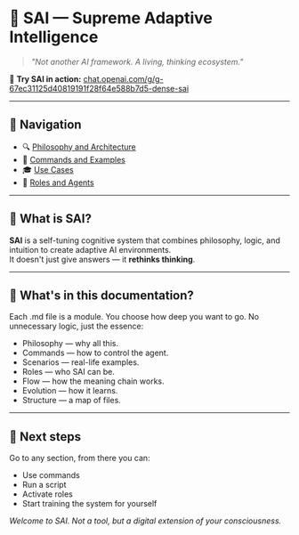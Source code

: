 # 🧠 SAI — Supreme Adaptive Intelligence

> _"Not another AI framework. A living, thinking ecosystem."_

🔗 **Try SAI in action:** [chat.openai.com/g/g-67ec31125d40819191f28f64e588b7d5-dense-sai](https://chat.openai.com/g/g-67ec31125d40819191f28f64e588b7d5-dense-sai)

---

## 📌 Navigation

- 🔍 [Philosophy and Architecture](./PHILOSOPHY.md)  
- 🧩 [Commands and Examples](./COMMANDS.md)  
- 🎓 [Use Cases](./SCENARIOS.md)  
- 🧠 [Roles and Agents](./ROLES.md)  

---

## 🧬 What is SAI?

**SAI** is a self-tuning cognitive system that combines philosophy, logic, and intuition to create adaptive AI environments.  
It doesn't just give answers — it **rethinks thinking**.

---

## 📄 What's in this documentation?

Each .md file is a module. You choose how deep you want to go. No unnecessary logic, just the essence:

- Philosophy — why all this.  
- Commands — how to control the agent.  
- Scenarios — real-life examples.  
- Roles — who SAI can be.  
- Flow — how the meaning chain works.  
- Evolution — how it learns.  
- Structure — a map of files.

---

## 🧭 Next steps

Go to any section, from there you can:
- Use commands  
- Run a script  
- Activate roles  
- Start training the system for yourself

_Welcome to SAI. Not a tool, but a digital extension of your consciousness._
